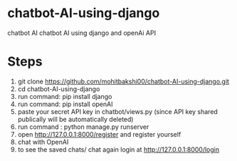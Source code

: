 # chatbot-AI-using-django
chatbot AI chatbot AI using django and openAi API

# Steps 

1. git clone https://github.com/mohitbakshi00/chatbot-AI-using-django.git
2. cd chatbot-AI-using-django
3. run command: pip install django
4. run command: pip install openAI
5. paste your secret API key in chatbot/views.py (since API key shared publically will be automatically deleted)
6. run command : python manage.py runserver
7. open http://127.0.0.1:8000/register and register yourself
8. chat with OpenAI
9. to see the saved chats/ chat again login at http://127.0.0.1:8000/login

